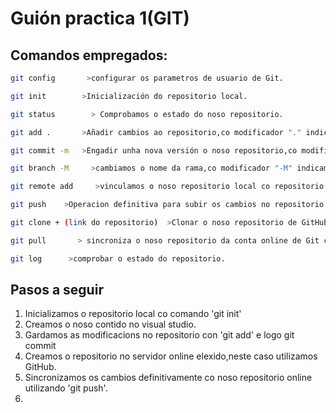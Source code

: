 # Guión practica 1(GIT)

## Comandos empregados:

```bash
git config       >configurar os parametros de usuario de Git.
```

```bash
git init        >Inicialización do repositorio local.
```

```bash
git status        > Comprobamos o estado do noso repositorio.
```

```bash
git add .       >Añadir cambios ao repositorio,co modificador "." indicanos que queremos engadir todo.
``` 

```bash
git commit -m   >Engadir unha nova versión o noso repositorio,co modificador "-m" podemos   engadir un comentario.
``` 

```bash
git branch -M     >cambiamos o nome da rama,co modificador "-M" indicamos que se trata da rama Main.
``` 

```bash
git remote add     >vinculamos o noso repositorio local co repositorio da nosa conta de  GitHub.
``` 

```bash
git push    >Operacion definitiva para subir os cambios no repositorio online, a GitHub.
``` 

```bash
git clone + (link do repositorio)  >Clonar o noso repositorio de GitHub nunha carpeta local.
``` 

```bash
git pull       > sincroniza o noso repositorio da conta online de Git co repositorio local,trae os cambios o noso repositorio local.
``` 

```bash
git log      >comprobar o estado do repositorio.
```



## Pasos a seguir

1. Inicializamos o repositorio local co comando 'git init'
2. Creamos o noso contido no visual studio.
3. Gardamos as modificacions no repositorio con 'git add' e logo git commit
4. Creamos o repositorio no servidor online elexido,neste caso utilizamos GitHub.
5. Sincronizamos os cambios definitivamente co noso repositorio online utilizando 'git push'.
6. 

